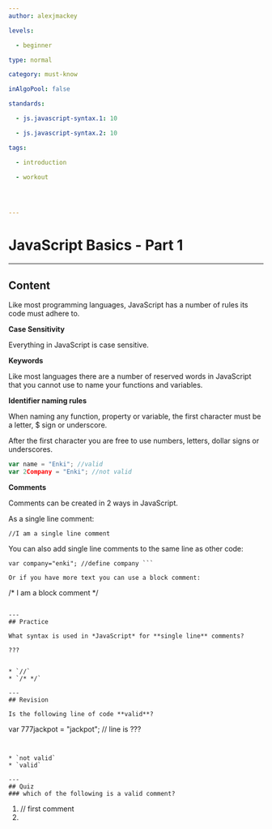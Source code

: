 ```yaml
---
author: alexjmackey

levels:

  - beginner

type: normal

category: must-know

inAlgoPool: false

standards:

  - js.javascript-syntax.1: 10

  - js.javascript-syntax.2: 10

tags:

  - introduction

  - workout




---
```


# JavaScript Basics - Part 1

---
## Content

Like most programming languages, JavaScript has a number of rules its code must adhere to.

**Case Sensitivity**

Everything in JavaScript is case sensitive.

**Keywords**

Like most languages there are a number of reserved words in JavaScript that you cannot use to name your functions and variables.

**Identifier naming rules**

When naming any function, property or variable, the first character must be a letter, $ sign or underscore.

After the first character you are free to use numbers, letters, dollar signs or underscores.

```javascript
var name = "Enki"; //valid
var 2Company = "Enki"; //not valid
```

**Comments**

Comments can be created in 2 ways in JavaScript.

As a single line comment:

```//I am a single line comment```

You can also add single line comments to the same line as other code:

```
var company="enki"; //define company ```

Or if you have more text you can use a block comment:
```
/*
I am a block comment
*/
```

---
## Practice

What syntax is used in *JavaScript* for **single line** comments?

???


* `//`
* `/* */`

---
## Revision

Is the following line of code **valid**?
```
var 777jackpot = "jackpot";
// line is ???
```


* `not valid`
* `valid`

---
## Quiz
### which of the following is a valid comment?
```
1. // first comment
2. <!-- second comment
3. /* third comment */
```

 ???

* 1, 2 & 3
* 1
* 1 & 3
* 2

